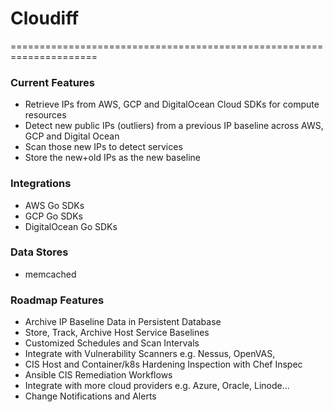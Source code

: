 # Cloudiff
=====================================================================

### Current Features
- Retrieve IPs from AWS, GCP and DigitalOcean Cloud SDKs for compute resources
- Detect new public IPs (outliers) from a previous IP baseline across AWS, GCP and Digital Ocean 
- Scan those new IPs to detect services
- Store the new+old IPs as the new baseline

### Integrations
- AWS Go SDKs
- GCP Go SDKs
- DigitalOcean Go SDKs

### Data Stores
- memcached 

### Roadmap Features
- Archive IP Baseline Data in Persistent Database
- Store, Track, Archive Host Service Baselines
- Customized Schedules and Scan Intervals
- Integrate with Vulnerability Scanners e.g. Nessus, OpenVAS, 
- CIS Host and Container/k8s Hardening Inspection with Chef Inspec 
- Ansible CIS Remediation Workflows
- Integrate with more cloud providers e.g. Azure, Oracle, Linode...
- Change Notifications and Alerts
